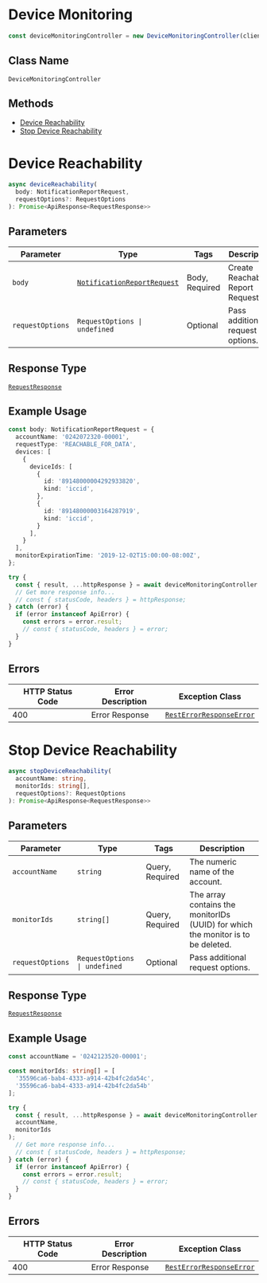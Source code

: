 # Device Monitoring

```ts
const deviceMonitoringController = new DeviceMonitoringController(client);
```

## Class Name

`DeviceMonitoringController`

## Methods

* [Device Reachability](../../doc/controllers/device-monitoring.md#device-reachability)
* [Stop Device Reachability](../../doc/controllers/device-monitoring.md#stop-device-reachability)


# Device Reachability

```ts
async deviceReachability(
  body: NotificationReportRequest,
  requestOptions?: RequestOptions
): Promise<ApiResponse<RequestResponse>>
```

## Parameters

| Parameter | Type | Tags | Description |
|  --- | --- | --- | --- |
| `body` | [`NotificationReportRequest`](../../doc/models/notification-report-request.md) | Body, Required | Create Reachability Report Request |
| `requestOptions` | `RequestOptions \| undefined` | Optional | Pass additional request options. |

## Response Type

[`RequestResponse`](../../doc/models/request-response.md)

## Example Usage

```ts
const body: NotificationReportRequest = {
  accountName: '0242072320-00001',
  requestType: 'REACHABLE_FOR_DATA',
  devices: [
    {
      deviceIds: [
        {
          id: '89148000004292933820',
          kind: 'iccid',
        },
        {
          id: '89148000003164287919',
          kind: 'iccid',
        }
      ],
    }
  ],
  monitorExpirationTime: '2019-12-02T15:00:00-08:00Z',
};

try {
  const { result, ...httpResponse } = await deviceMonitoringController.deviceReachability(body);
  // Get more response info...
  // const { statusCode, headers } = httpResponse;
} catch (error) {
  if (error instanceof ApiError) {
    const errors = error.result;
    // const { statusCode, headers } = error;
  }
}
```

## Errors

| HTTP Status Code | Error Description | Exception Class |
|  --- | --- | --- |
| 400 | Error Response | [`RestErrorResponseError`](../../doc/models/rest-error-response-error.md) |


# Stop Device Reachability

```ts
async stopDeviceReachability(
  accountName: string,
  monitorIds: string[],
  requestOptions?: RequestOptions
): Promise<ApiResponse<RequestResponse>>
```

## Parameters

| Parameter | Type | Tags | Description |
|  --- | --- | --- | --- |
| `accountName` | `string` | Query, Required | The numeric name of the account. |
| `monitorIds` | `string[]` | Query, Required | The array contains the monitorIDs (UUID) for which the monitor is to be deleted. |
| `requestOptions` | `RequestOptions \| undefined` | Optional | Pass additional request options. |

## Response Type

[`RequestResponse`](../../doc/models/request-response.md)

## Example Usage

```ts
const accountName = '0242123520-00001';

const monitorIds: string[] = [
  '35596ca6-bab4-4333-a914-42b4fc2da54c',
  '35596ca6-bab4-4333-a914-42b4fc2da54b'
];

try {
  const { result, ...httpResponse } = await deviceMonitoringController.stopDeviceReachability(
  accountName,
  monitorIds
);
  // Get more response info...
  // const { statusCode, headers } = httpResponse;
} catch (error) {
  if (error instanceof ApiError) {
    const errors = error.result;
    // const { statusCode, headers } = error;
  }
}
```

## Errors

| HTTP Status Code | Error Description | Exception Class |
|  --- | --- | --- |
| 400 | Error Response | [`RestErrorResponseError`](../../doc/models/rest-error-response-error.md) |

